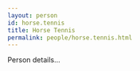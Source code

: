 ```yaml
---
layout: person
id: horse.tennis
title: Horse Tennis
permalink: people/horse.tennis.html
---
```


Person details...